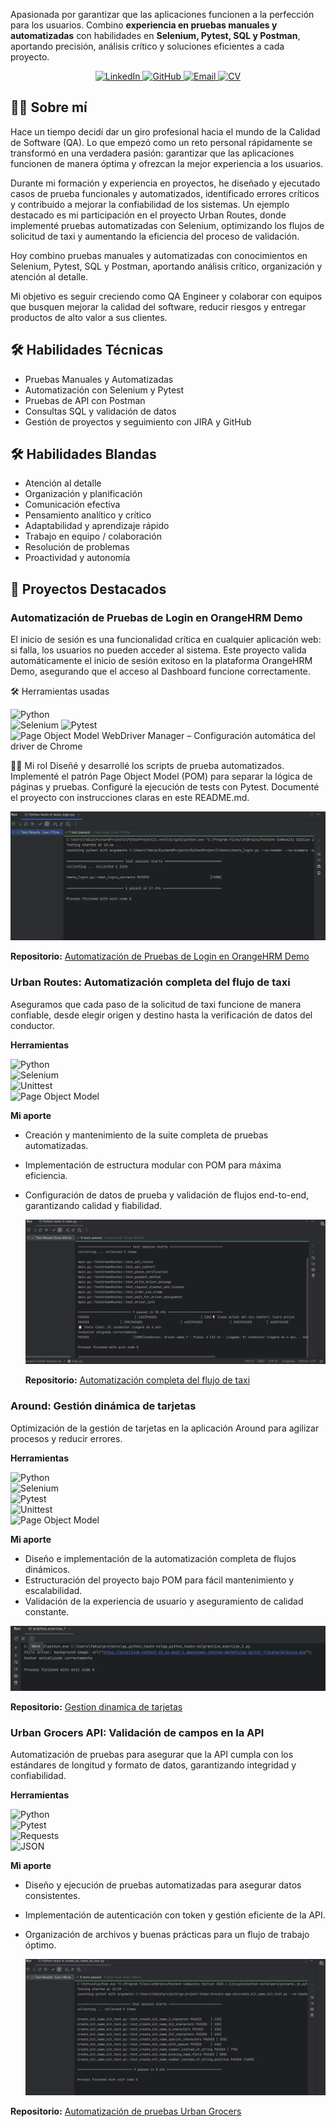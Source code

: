 Apasionada por garantizar que las aplicaciones funcionen a la perfección para los usuarios. Combino **experiencia en pruebas manuales y automatizadas** con habilidades en **Selenium, Pytest, SQL y Postman**, aportando precisión, análisis crítico y soluciones eficientes a cada proyecto.

<p align="center">
  <a href="https://www.linkedin.com/in/francis-anahole/">
    <img src="https://img.shields.io/badge/LinkedIn-0077B5?style=for-the-badge&logo=linkedin&logoColor=white" alt="LinkedIn"/>
  </a>
  <a href="https://github.com/Francis2040">
    <img src="https://img.shields.io/badge/GitHub-000000?style=for-the-badge&logo=github&logoColor=white" alt="GitHub"/>
  </a>
  <a href="mailto:anaholef@gmail.com">
    <img src="https://img.shields.io/badge/Email-D14836?style=for-the-badge&logo=gmail&logoColor=white" alt="Email"/>
  </a>
  <a href="https://docs.google.com/document/d/1KdWM7GDKW3WIpNjrB0evANzvv2nJyfM6loEG8tImsXI/edit?usp=sharing" target="_blank">
    <img src="https://img.shields.io/badge/CV-0A66C2?style=for-the-badge&logo=googledrive&logoColor=white" alt="CV"/>
  </a>
</p>

## 👩‍💻 Sobre mí

Hace un tiempo decidí dar un giro profesional hacia el mundo de la Calidad de Software (QA). Lo que empezó como un reto personal rápidamente se transformó en una verdadera pasión: garantizar que las aplicaciones funcionen de manera óptima y ofrezcan la mejor experiencia a los usuarios.

Durante mi formación y experiencia en proyectos, he diseñado y ejecutado casos de prueba funcionales y automatizados, identificado errores críticos y contribuido a mejorar la confiabilidad de los sistemas. Un ejemplo destacado es mi participación en el proyecto Urban Routes, donde implementé pruebas automatizadas con Selenium, optimizando los flujos de solicitud de taxi y aumentando la eficiencia del proceso de validación.

Hoy combino pruebas manuales y automatizadas con conocimientos en Selenium, Pytest, SQL y Postman, aportando análisis crítico, organización y atención al detalle.

Mi objetivo es seguir creciendo como QA Engineer y colaborar con equipos que busquen mejorar la calidad del software, reducir riesgos y entregar productos de alto valor a sus clientes.

## 🛠 Habilidades Técnicas

- Pruebas Manuales y Automatizadas
- Automatización con Selenium y Pytest
- Pruebas de API con Postman
- Consultas SQL y validación de datos
- Gestión de proyectos y seguimiento con JIRA y GitHub

## 🛠 Habilidades Blandas

- Atención al detalle
- Organización y planificación
- Comunicación efectiva
- Pensamiento analítico y crítico
- Adaptabilidad y aprendizaje rápido
- Trabajo en equipo / colaboración
- Resolución de problemas
- Proactividad y autonomía

## 📂 Proyectos Destacados

###  Automatización de Pruebas de Login en OrangeHRM Demo

El inicio de sesión es una funcionalidad crítica en cualquier aplicación web: si falla, los usuarios no pueden acceder al sistema.
Este proyecto valida automáticamente el inicio de sesión exitoso en la plataforma OrangeHRM Demo, asegurando que el acceso al Dashboard funcione correctamente.

🛠️ Herramientas usadas

![Python](https://img.shields.io/badge/Python-3776AB?style=for-the-badge&logo=python&logoColor=white)  
![Selenium](https://img.shields.io/badge/Selenium-43B02A?style=for-the-badge&logo=selenium&logoColor=white)
![Pytest](https://img.shields.io/badge/Pytest-5A5A5A?style=for-the-badge&logo=pytest&logoColor=white)  
![Page Object Model](https://img.shields.io/badge/Page%20Object%20Model-POM-blue?style=for-the-badge)
WebDriver Manager – Configuración automática del driver de Chrome

👩‍💻 Mi rol
Diseñé y desarrollé los scripts de prueba automatizados.
Implementé el patrón Page Object Model (POM) para separar la lógica de páginas y pruebas.
Configuré la ejecución de tests con Pytest.
Documenté el proyecto con instrucciones claras en este README.md.

  ![Urban Routes](./Captura_Demo.png)

 **Repositorio:** [Automatización de Pruebas de Login en OrangeHRM Demo](https://github.com/Francis2040/Test-de-Login-OrangeHRM-Demo)
 

### Urban Routes: Automatización completa del flujo de taxi

Aseguramos que cada paso de la solicitud de taxi funcione de manera confiable, desde elegir origen y destino hasta la verificación de datos del conductor.

**Herramientas**  

![Python](https://img.shields.io/badge/Python-3776AB?style=for-the-badge&logo=python&logoColor=white)  
![Selenium](https://img.shields.io/badge/Selenium-43B02A?style=for-the-badge&logo=selenium&logoColor=white)  
![Unittest](https://img.shields.io/badge/Unittest-FFCA28?style=for-the-badge&logo=python&logoColor=black)  
![Page Object Model](https://img.shields.io/badge/Page%20Object%20Model-POM-blue?style=for-the-badge)

**Mi aporte**  
- Creación y mantenimiento de la suite completa de pruebas automatizadas.  
- Implementación de estructura modular con POM para máxima eficiencia.  
- Configuración de datos de prueba y validación de flujos end-to-end, garantizando calidad y fiabilidad.

  ![Urban Routes](./Captura_Urban_routes.png)

  **Repositorio:** [Automatización completa del flujo de taxi](https://github.com/Francis2040/UrbanRoutes_Automatizacion_Python_Selenium)
  
  
### Around: Gestión dinámica de tarjetas

Optimización de la gestión de tarjetas en la aplicación Around para agilizar procesos y reducir errores.

**Herramientas**  

![Python](https://img.shields.io/badge/Python-3776AB?style=for-the-badge&logo=python&logoColor=white)  
![Selenium](https://img.shields.io/badge/Selenium-43B02A?style=for-the-badge&logo=selenium&logoColor=white)  
![Pytest](https://img.shields.io/badge/Pytest-5A5A5A?style=for-the-badge&logo=pytest&logoColor=white)  
![Unittest](https://img.shields.io/badge/Unittest-FFCA28?style=for-the-badge&logo=python&logoColor=black)  
![Page Object Model](https://img.shields.io/badge/Page%20Object%20Model-POM-blue?style=for-the-badge)

**Mi aporte**  
- Diseño e implementación de la automatización completa de flujos dinámicos.  
- Estructuración del proyecto bajo POM para fácil mantenimiento y escalabilidad.  
- Validación de la experiencia de usuario y aseguramiento de calidad constante.
  
![Avatar](./Captura_Avatar.png)

**Repositorio:** [Gestion dinamica de tarjetas](https://github.com/Francis2040/Automatizacion-con-Selenium-para-agregar-y-eliminar-tarjetas-dinamicamente-en-la-aplicacion-Around)

### Urban Grocers API: Validación de campos en la API

Automatización de pruebas para asegurar que la API cumpla con los estándares de longitud y formato de datos, garantizando integridad y confiabilidad.

**Herramientas**  

![Python](https://img.shields.io/badge/Python-3776AB?style=for-the-badge&logo=python&logoColor=white)  
![Pytest](https://img.shields.io/badge/Pytest-5A5A5A?style=for-the-badge&logo=pytest&logoColor=white)  
![Requests](https://img.shields.io/badge/Requests-FF0000?style=for-the-badge)  
![JSON](https://img.shields.io/badge/JSON-000000?style=for-the-badge&logo=json&logoColor=white)

**Mi aporte**  
- Diseño y ejecución de pruebas automatizadas para asegurar datos consistentes.  
- Implementación de autenticación con token y gestión eficiente de la API.  
- Organización de archivos y buenas prácticas para un flujo de trabajo óptimo.

  ![Urban Grocers API](./Captura_urban_grocers.png)

**Repositorio:** [Automatización de pruebas Urban Grocers](https://github.com/Francis2040/Automatizacion-de-pruebas-para-validacion-de-campos-en-la-aplicacion-Urban-Grocers)

